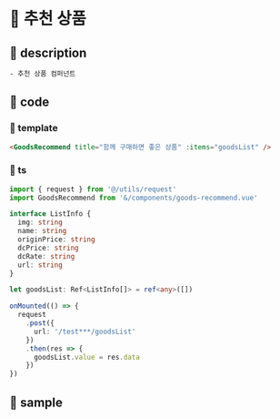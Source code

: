 # &#x1F4CC; 추천 상품

## &#x1F4C1; description
```bash
- 추천 상품 컴퍼넌트
```

## &#x1F4C1; code


### &#x1F4DD; template
```html
<GoodsRecommend title="함께 구매하면 좋은 상품" :items="goodsList" />
```

### &#x1F4DD; ts
```ts
import { request } from '@/utils/request'
import GoodsRecommend from '&/components/goods-recommend.vue'

interface ListInfo {
  img: string
  name: string
  originPrice: string
  dcPrice: string
  dcRate: string
  url: string
}

let goodsList: Ref<ListInfo[]> = ref<any>([])

onMounted(() => {
  request
    .post({
      url: '/test***/goodsList'
    })
    .then(res => {
      goodsList.value = res.data
    })
})
```

## &#x1F4C1; sample
